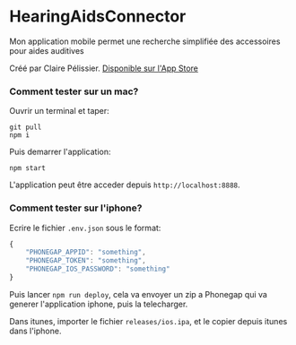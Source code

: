 # HearingAidsConnector

Mon application mobile permet une recherche simplifiée des accessoires pour aides auditives

Créé par Claire Pélissier.
[Disponible sur l'App Store](https://itunes.apple.com/fr/app/laudition-connectee/id1063129092?l=en&mt=8)

### Comment tester sur un mac?

Ouvrir un terminal et taper:

```
git pull
npm i
```

Puis demarrer l'application:

```
npm start
```

L'application peut être acceder depuis `http://localhost:8888`.

### Comment tester sur l'iphone?

Ecrire le fichier `.env.json` sous le format:

```js
{
    "PHONEGAP_APPID": "something",
    "PHONEGAP_TOKEN": "something",
    "PHONEGAP_IOS_PASSWORD": "something"
}
```

Puis lancer `npm run deploy`, cela va envoyer un zip a Phonegap qui va generer l'application iphone, puis la telecharger.

Dans itunes, importer le fichier `releases/ios.ipa`, et le copier depuis itunes dans l'iphone.

